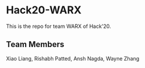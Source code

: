 # Hack20-WARX
This is the repo for team WARX of Hack'20.

## Team Members
Xiao Liang, Rishabh Patted, Ansh Nagda, Wayne Zhang
